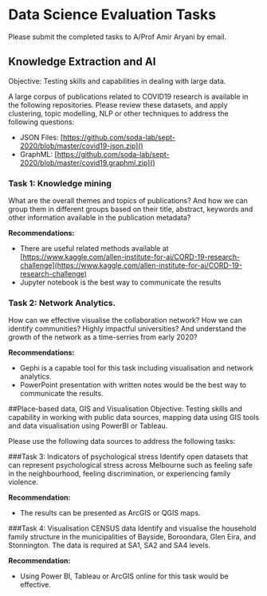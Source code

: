 # Data Science Evaluation Tasks
Please submit the completed tasks to A/Prof Amir Aryani by email.  


## Knowledge Extraction and AI
Objective: Testing skills and capabilities in dealing with large data.

A large corpus of publications related to COVID19 research is available in the following repositories. Please review these datasets, and apply clustering, topic modelling, NLP or other techniques to address the following questions:

* JSON Files: [https://github.com/soda-lab/sept-2020/blob/master/covid19-json.zip]()
* GraphML: [https://github.com/soda-lab/sept-2020/blob/master/covid19.graphml.zip]()


### Task 1: Knowledge mining
What are the overall themes and topics of publications? And how we can group them in different groups based on their title, abstract, keywords and other information available in the publication metadata?

**Recommendations:**

* There are useful related methods available at [https://www.kaggle.com/allen-institute-for-ai/CORD-19-research-challenge](https://www.kaggle.com/allen-institute-for-ai/CORD-19-research-challenge)
* Jupyter notebook is the best way to communicate the results

### Task 2: Network Analytics.
How can we effective visualise the collaboration network? How we can identify communities? Highly impactful universities? And understand the growth of the network as a time-serries from early 2020? 

**Recommendations:**

* Gephi is a capable tool for this task including visualisation and network analytics. 
* PowerPoint presentation with written notes would be the best way to communicate the results. 




##Place-based data, GIS and Visualisation
Objective:  Testing skills and capability in working with public data sources, mapping data using GIS tools and data visualisation using PowerBI or Tableau.

Please use the following data sources to address the following tasks:

###Task 3: Indicators of psychological stress
Identify open datasets that can represent psychological stress across Melbourne such as feeling safe in the neighbourhood, feeling discrimination, or experiencing family violence. 

**Recommendation:** 
* The results can be presented as ArcGIS or QGIS maps.


###Task 4: Visualisation CENSUS data
Identify and visualise the household family structure in the municipalities of Bayside, Boroondara, Glen Eira, and Stonnington. The data is required at SA1, SA2 and SA4 levels.
 
**Recommendation:** 

* Using Power BI, Tableau or ArcGIS online for this task would be effective.


